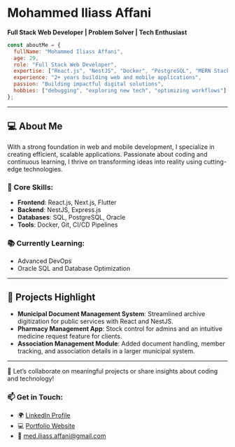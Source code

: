 # Mohammed Iliass Affani

**Full Stack Web Developer | Problem Solver | Tech Enthusiast**

```javascript
const aboutMe = {
  fullName: "Mohammed Iliass Affani",
  age: 29,
  role: "Full Stack Web Developer",
  expertise: ["React.js", "NestJS", "Docker", "PostgreSQL", "MERN Stack"],
  experience: "2+ years building web and mobile applications",
  passion: "Building impactful digital solutions",
  hobbies: ["debugging", "exploring new tech", "optimizing workflows"],
};
```

---

## 💻 About Me

With a strong foundation in web and mobile development, I specialize in creating efficient, scalable applications. Passionate about coding and continuous learning, I thrive on transforming ideas into reality using cutting-edge technologies.

### 🎯 Core Skills:
- **Frontend**: React.js, Next.js, Flutter
- **Backend**: NestJS, Express.js
- **Databases**: SQL, PostgreSQL, Oracle
- **Tools**: Docker, Git, CI/CD Pipelines

### 📚 Currently Learning:
- Advanced DevOps
- Oracle SQL and Database Optimization

---

## 🚀 Projects Highlight

- **Municipal Document Management System**: Streamlined archive digitization for public services with React and NestJS.
- **Pharmacy Management App**: Stock control for admins and an intuitive medicine request feature for clients.
- **Association Management Module**: Added document handling, member tracking, and association details in a larger municipal system.

---

💬 Let’s collaborate on meaningful projects or share insights about coding and technology!

### 📫 Get in Touch:
- 🌍 [LinkedIn Profile](#)
- 💻 [Portfolio Website](#)
- 📧 med.iliass.affani@gmail.com
